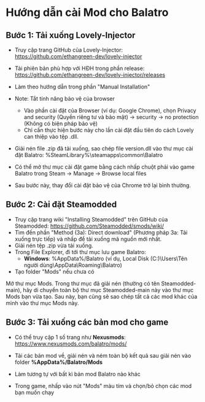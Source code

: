 # Hướng dẫn cài Mod cho Balatro
## Bước 1: Tải xuống Lovely-Injector

- Truy cập trang GitHub của Lovely-Injector: https://github.com/ethangreen-dev/lovely-injector
- Tải phiên bản phù hợp với HĐH trong phần release: https://github.com/ethangreen-dev/lovely-injector/releases

- Làm theo hướng dẫn trong phần "Manual Installation"

- Note: Tắt tính năng bảo vệ của browser
    - Vào phần cài đặt của Browser (ví dụ: Google Chrome), chọn Privacy and security (Quyền riêng tư và bảo mật) -> security -> no protection (Không có biện pháp bảo vệ)
    - Chỉ cần thực hiện bước này cho lần cài đặt đầu tiên do cách Lovely can thiệp vào tệp .dll.

- Giải nén file .zip đã tải xuống, sao chép file version.dll vào thư mục cài đặt Balatro: %SteamLibrary%\steamapps\common\Balatro
- Có thể mở thư mục cài đặt game bằng cách nhấp chuột phải vào game Balatro trong Steam -> Manage -> Browse local files

- Sau bước này, thay đổi cài đặt bảo vệ của Chrome trở lại bình thường.

## Bước 2: Cài đặt Steamodded

- Truy cập trang wiki "Installing Steamodded" trên GitHub của Steamodded: https://github.com/Steamodded/smods/wiki/
- Tìm đến phần "Method (3a): Direct download" (Phương pháp 3a: Tải xuống trực tiếp) và nhấp để tải xuống mã nguồn mới nhất.
- Giải nén tệp .zip vừa tải xuống.
- Trong File Explorer, đi tới thư mục lưu game Balatro:
    - **Windows**: %AppData%/Balatro (ví dụ, Local Disk (C:)\Users\Tên người dùng\AppData\Roaming\Balatro)
- Tạo folder "Mods" nếu chưa có 


Mở thư mục Mods.
Trong thư mục đã giải nén (thường có tên Steamodded-main), hãy di chuyển toàn bộ thư mục Steamodded-main này vào thư mục Mods bạn vừa tạo.
Sau này, bạn cũng sẽ sao chép tất cả các mod khác của mình vào thư mục Mods này.

## Bước 3: Tải xuống các bản mod cho game

- Có thể truy cập 1 số trang như **Nexusmods**: https://www.nexusmods.com/balatro/mods/
- Tải các bản mod về, giải nén và ném toàn bộ kết quả sau giải nén vào folder  **%AppData%/Balatro/Mods**
- Làm tương tự với bất kì bản mod Balatro nào khác

- Trong game, nhấp vào nút "Mods" màu tím và chọn/bỏ chọn các mod bạn muốn chạy 